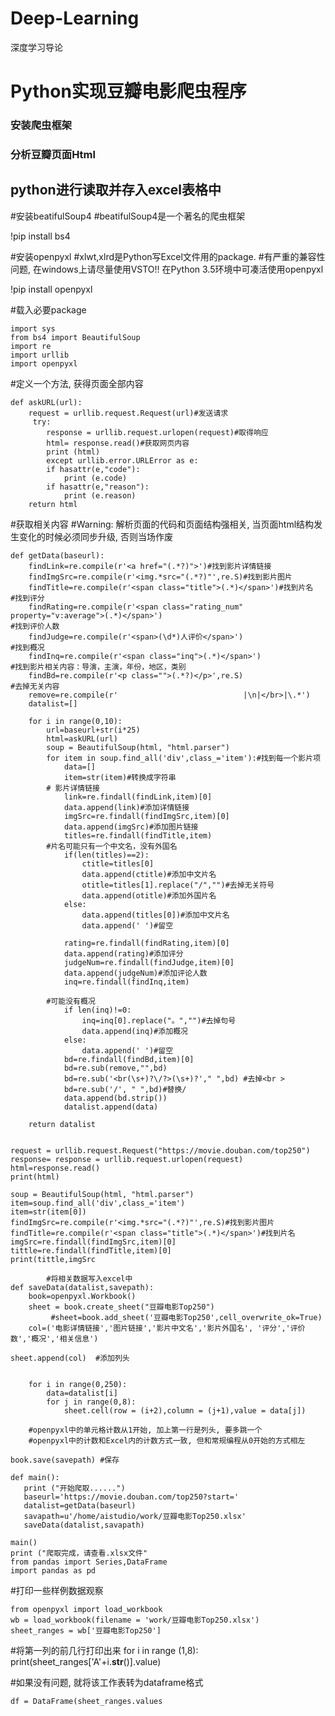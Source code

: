 # Deep-Learning
深度学习导论
# Python实现豆瓣电影爬虫程序

### 安装爬虫框架
### 分析豆瓣页面Html
## python进行读取并存入excel表格中

#安装beatifulSoup4
#beatifulSoup4是一个著名的爬虫框架

!pip install bs4

#安装openpyxl
#xlwt,xlrd是Python写Excel文件用的package. 
#有严重的兼容性问题, 在windows上请尽量使用VSTO!! 在Python 3.5环境中可凑活使用openpyxl




!pip install openpyxl

#载入必要package

    import sys
    from bs4 import BeautifulSoup
    import re
    import urllib
    import openpyxl



#定义一个方法, 获得页面全部内容



    def askURL(url):
        request = urllib.request.Request(url)#发送请求
         try:
            response = urllib.request.urlopen(request)#取得响应
            html= response.read()#获取网页内容
            print (html)
            except urllib.error.URLError as e:
            if hasattr(e,"code"):
                print (e.code)
            if hasattr(e,"reason"):
                print (e.reason)
        return html
    
    
    
    
    
#获取相关内容
#Warning: 解析页面的代码和页面结构强相关, 当页面html结构发生变化的时候必须同步升级, 否则当场作废

    def getData(baseurl):
        findLink=re.compile(r'<a href="(.*?)">')#找到影片详情链接
        findImgSrc=re.compile(r'<img.*src="(.*?)"',re.S)#找到影片图片
        findTitle=re.compile(r'<span class="title">(.*)</span>')#找到片名
    #找到评分
        findRating=re.compile(r'<span class="rating_num" property="v:average">(.*)</span>')
    #找到评价人数
        findJudge=re.compile(r'<span>(\d*)人评价</span>')
    #找到概况
        findInq=re.compile(r'<span class="inq">(.*)</span>')
    #找到影片相关内容：导演，主演，年份，地区，类别
        findBd=re.compile(r'<p class="">(.*?)</p>',re.S)
    #去掉无关内容
        remove=re.compile(r'                            |\n|</br>|\.*')
        datalist=[]

        for i in range(0,10):
            url=baseurl+str(i*25)
            html=askURL(url)
            soup = BeautifulSoup(html, "html.parser")
            for item in soup.find_all('div',class_='item'):#找到每一个影片项
                data=[]
                item=str(item)#转换成字符串
            # 影片详情链接
                link=re.findall(findLink,item)[0]
                data.append(link)#添加详情链接  
                imgSrc=re.findall(findImgSrc,item)[0]
                data.append(imgSrc)#添加图片链接
                titles=re.findall(findTitle,item)
            #片名可能只有一个中文名，没有外国名
                if(len(titles)==2):
                    ctitle=titles[0]
                    data.append(ctitle)#添加中文片名
                    otitle=titles[1].replace("/","")#去掉无关符号
                    data.append(otitle)#添加外国片名
                else:
                    data.append(titles[0])#添加中文片名
                    data.append(' ')#留空

                rating=re.findall(findRating,item)[0]
                data.append(rating)#添加评分
                judgeNum=re.findall(findJudge,item)[0]
                data.append(judgeNum)#添加评论人数
                inq=re.findall(findInq,item)
            
            #可能没有概况
                if len(inq)!=0:
                    inq=inq[0].replace("。","")#去掉句号
                    data.append(inq)#添加概况
                else:
                    data.append(' ')#留空
                bd=re.findall(findBd,item)[0]
                bd=re.sub(remove,"",bd)
                bd=re.sub('<br(\s+)?\/?>(\s+)?'," ",bd) #去掉<br >
                bd=re.sub('/', " ",bd)#替换/
                data.append(bd.strip())
                datalist.append(data)

        return datalist
    
    
    request = urllib.request.Request("https://movie.douban.com/top250")
    response= response = urllib.request.urlopen(request)
    html=response.read()
    print(html)
 
    soup = BeautifulSoup(html, "html.parser")
    item=soup.find_all('div',class_='item')
    item=str(item[0])
    findImgSrc=re.compile(r'<img.*src="(.*?)"',re.S)#找到影片图片
    findTitle=re.compile(r'<span class="title">(.*)</span>')#找到片名
    imgSrc=re.findall(findImgSrc,item)[0]
    tittle=re.findall(findTitle,item)[0]
    print(tittle,imgSrc
  
            #将相关数据写入excel中
    def saveData(datalist,savepath):
        book=openpyxl.Workbook()
        sheet = book.create_sheet("豆瓣电影Top250")
             #sheet=book.add_sheet('豆瓣电影Top250',cell_overwrite_ok=True)
        col=('电影详情链接','图片链接','影片中文名','影片外国名', '评分','评价数','概况','相关信息')

    sheet.append(col)  #添加列头

     
        for i in range(0,250):
            data=datalist[i]
            for j in range(0,8):
                sheet.cell(row = (i+2),column = (j+1),value = data[j]) 

        #openpyxl中的单元格计数从1开始, 加上第一行是列头, 要多跳一个
        #openpyxl中的计数和Excel内的计数方式一致, 但和常规编程从0开始的方式相左

    book.save(savepath) #保存
    
    def main():
       print ("开始爬取......")
       baseurl='https://movie.douban.com/top250?start='
       datalist=getData(baseurl)
       savapath=u'/home/aistudio/work/豆瓣电影Top250.xlsx'
       saveData(datalist,savapath)
    
    main()
    print ("爬取完成，请查看.xlsx文件"
    from pandas import Series,DataFrame
    import pandas as pd
#打印一些样例数据观察

    from openpyxl import load_workbook
    wb = load_workbook(filename = 'work/豆瓣电影Top250.xlsx')
    sheet_ranges = wb['豆瓣电影Top250']

#将第一列的前几行打印出来
    for i in range (1,8):
        print(sheet_ranges['A'+i.__str__()].value)
    

#如果没有问题, 就将该工作表转为dataframe格式

    df = DataFrame(sheet_ranges.values
